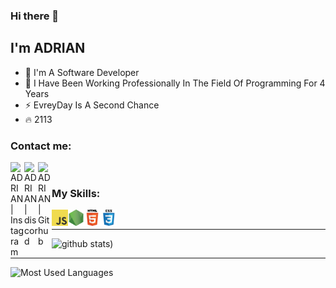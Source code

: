 ### Hi there 👋

## I'm ADRIAN
- 🚀 I'm A Software Developer
- 🌱 I Have Been Working Professionally In The Field Of Programming For 4 Years
- ⚡ EvreyDay Is A Second Chance
- 🔥 2113


### Contact me:

[<img align="left" alt="ADRIAN | Instagram" width="22px" src="https://cdn.jsdelivr.net/npm/simple-icons@v3/icons/instagram.svg" />][instagram]
[<img align="left" alt="ADRIAN | discord" width="22px" src="https://cdn.jsdelivr.net/npm/simple-icons@v3/icons/discord.svg" />][discord]
[<img align="left" alt="ADRIAN | Github" width="22px" src="https://cdn.jsdelivr.net/npm/simple-icons@v3/icons/github.svg" />][github]

<br />

### My Skills:

[<img align="left" alt="JavaScript" title="JavaScript" width="26px" src="https://raw.githubusercontent.com/github/explore/80688e429a7d4ef2fca1e82350fe8e3517d3494d/topics/javascript/javascript.png" />][github]
[<img align="left" alt="Node.js" title="Node.js" width="26px" src="https://raw.githubusercontent.com/github/explore/80688e429a7d4ef2fca1e82350fe8e3517d3494d/topics/nodejs/nodejs.png" />][github]
[<img align="left" alt="HTML" title="HTML" width="26px" src="https://raw.githubusercontent.com/github/explore/80688e429a7d4ef2fca1e82350fe8e3517d3494d/topics/html/html.png" />][github]
[<img align="left" alt="CSS" title="CSS" width="26px" src="https://raw.githubusercontent.com/github/explore/80688e429a7d4ef2fca1e82350fe8e3517d3494d/topics/css/css.png" />][github]

<br />

---

![github stats](https://github-readme-stats.vercel.app/api?username=LokMx&show_icons=true&theme=radical))

---

![Most Used Languages](https://github-readme-stats.vercel.app/api/top-langs/?username=LokMx&layout=compact&theme=radical)

    
[github]: https://github.com/Real-Adrian
[Instagram]: https://www.instagram.com/Real-Adrian7/
[discord]: https://discord.gg/yCcdKGxP62
